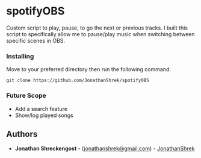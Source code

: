 # spotifyOBS

Custom script to play, pause, to go the next or previous tracks. I built this script to specifically allow me to pause/play music when switching between specific scenes in OBS.

### Installing

Move to your preferred directory then run the following command:

	git clone https://github.com/JonathanShrek/spotifyOBS

### Future Scope

* Add a search feature
* Show/log played songs

## Authors

* **Jonathan Shreckengost** - (jonathanshrek@gmail.com) - [JonathanShrek](https://github.com/JonathanShrek)
